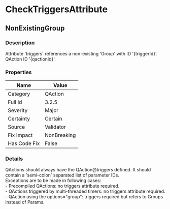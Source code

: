 ﻿---  
uid: Validator_3_2_5  
---

# CheckTriggersAttribute

## NonExistingGroup

### Description

Attribute 'triggers' references a non\-existing 'Group' with ID '{triggerId}'. QAction ID '{qactionId}'.

### Properties

| Name         | Value       |
| ------------ | ----------- |
| Category     | QAction     |
| Full Id      | 3.2.5       |
| Severity     | Major       |
| Certainty    | Certain     |
| Source       | Validator   |
| Fix Impact   | NonBreaking |
| Has Code Fix | False       |

### Details

QActions should always have the QAction@triggers defined. It should contain a 'semi\-colon' separated list of parameter IDs.  
Exceptions are to be made in following cases:  
 \- Precompiled QActions: no triggers attribute required.  
 \- QActions triggered by multi\-threaded timers: no triggers attribute required.  
 \- QAction using the options\="group": triggers required but refers to Groups instead of Params.
